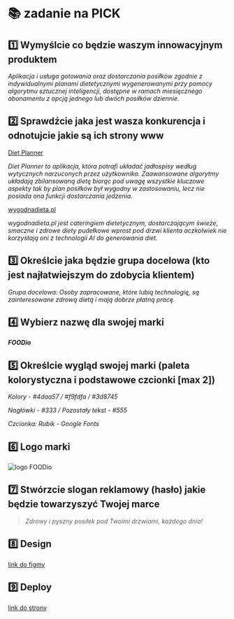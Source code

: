 # 📚 zadanie na PICK

## 1️⃣ Wymyślcie co będzie waszym innowacyjnym produktem

_Aplikacja i usługa gotowania oraz dostarczania posiłków zgodnie z indywidualnymi planami dietetycznymi wygenerowanymi przy pomocy algorytmu sztucznej inteligencji, dostępne w ramach miesięcznego abonamentu z opcją jednego lub dwóch posiłków dziennie._

## 2️⃣ Sprawdźcie jaka jest wasza konkurencja i odnotujcie jakie są ich strony www

[Diet Planner](https://dietplannerapp.com/pl/)

_Diet Planner to aplikacja, która potrafi układać jadłospisy według wytycznych narzuconych przez użytkownika. Zaawansowane algorytmy układają zbilansowaną dietę biorąc pod uwagę wszystkie kluczowe aspekty tak by plan posiłków był wygodny w zastosowaniu, lecz nie posiada ona funkcji dostarczania jedzenia._

[wygodnadieta.pl](https://www.wygodnadieta.pl/)

_wygodnadieta.pl jest cateringiem dietetycznym, dostarczającym świeże, smaczne i zdrowe diety pudełkowe wprost pod drzwi klienta aczkolwiek nie korzystają oni z technologii AI do generowania diet._

## 3️⃣ Określcie jaka będzie grupa docelowa (kto jest najłatwiejszym do zdobycia klientem)

_Grupa docelowa: Osoby zapracowane, które lubią technologię, są zainteresowane zdrową dietą i mają dobrze płatną pracę._

## 4️⃣ Wybierz nazwę dla swojej marki

**_FOODio_**

## 5️⃣ Określcie wygląd swojej marki (paleta kolorystyczna i podstawowe czcionki [max 2])

_Kolory - #4daa57 / #f9fdfa / #3d8745_

_Nagłówki - #333 / Pozostały tekst - #555_

_Czcionka: Rubik - Google Fonts_

## 6️⃣ Logo marki

![logo FOODio](https://i.postimg.cc/0NYxLH4D/logo.png)

## 7️⃣ Stwórzcie slogan reklamowy (hasło) jakie będzie towarzyszyć Twojej marce

> _Zdrowy i pyszny posiłek pod Twoimi drzwiami, każdego dnia!_

## 8️⃣ Design

[link do figmy](https://www.figma.com/file/p7OP83BYRStOEvmGLKGTlr/FOODio---pick?node-id=0%3A1&t=CxCKESW18kto4UkL-1)

## 9️⃣ Deploy

[link do strony](https://foodio-pick.netlify.app/)
